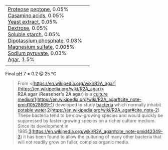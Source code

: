 |   |   |
|---|---|
|[Proteose](https://en.wikipedia.org/wiki/Proteose) [peptone](https://en.wikipedia.org/wiki/Peptone), 0.05%  <br>[Casamino acids](https://en.wikipedia.org/wiki/Casamino_acids), 0.05%  <br>[Yeast extract](https://en.wikipedia.org/wiki/Yeast_extract), 0.05%  <br>[Dextrose](https://en.wikipedia.org/wiki/Dextrose), 0.05%  <br>[Soluble starch](https://en.wikipedia.org/wiki/Starch), 0.05%  <br>[Dipotassium phosphate](https://en.wikipedia.org/wiki/Dipotassium_phosphate), 0.03%  <br>[Magnesium sulfate](https://en.wikipedia.org/wiki/Magnesium_sulfate_heptahydrate), 0.005%  <br>[Sodium pyruvate](https://en.wikipedia.org/wiki/Sodium_pyruvate), 0.03%  <br>[Agar](https://en.wikipedia.org/wiki/Agar), 1.5%||
|||

Final [pH](https://en.wikipedia.org/wiki/PH) 7 ± 0.2 @ 25 °C
 > From <[https://en.wikipedia.org/wiki/R2A_agar](https://en.wikipedia.org/wiki/R2A_agar)>   
**R2A agar** (**Reasoner's 2A agar**) is a [culture medium](https://en.wikipedia.org/wiki/Culture_medium)[1](1)(https://en.wikipedia.org/wiki/R2A_agar#cite_note-pmid10528669-1) developed to study [bacteria](https://en.wikipedia.org/wiki/Bacteria) which normally inhabit [potable water](https://en.wikipedia.org/wiki/Potable_water).[2](2)(https://en.wikipedia.org/wiki/R2A_agar#cite_note-2) These bacteria tend to be slow-growing species and would quickly be suppressed by faster-growing species on a richer culture medium.  
Since its development in 1985,[3](3)(https://en.wikipedia.org/wiki/R2A_agar#cite_note-pmid42349-3) it has been found to allow the culturing of many other bacteria that will not readily grow on fuller, complex organic media.